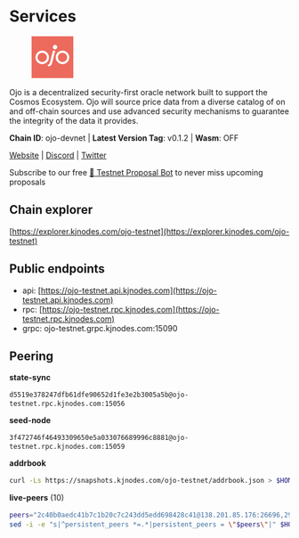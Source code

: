 # Services

<figure><img src="https://raw.githubusercontent.com/kj89/cosmos-images/main/logos/ojo.png" alt=""><figcaption></figcaption></figure>

Ojo is a decentralized security-first oracle network built  to support the Cosmos Ecosystem. Ojo will source price data  from a diverse catalog of on and off-chain sources and use  advanced security mechanisms to guarantee the integrity of the data it provides.

**Chain ID**: ojo-devnet | **Latest Version Tag**: v0.1.2 | **Wasm**: OFF

[Website](https://ojo.network) | [Discord](https://discord.gg/fd8Yrex8nC) | [Twitter](https://twitter.com/ojo_network)



Subscribe to our free [🤖 Testnet Proposal Bot](https://t.me/kjnodes_testnet_proposal_bot) to never miss upcoming proposals


## Chain explorer
[https://explorer.kjnodes.com/ojo-testnet](https://explorer.kjnodes.com/ojo-testnet)

## Public endpoints

* api: [https://ojo-testnet.api.kjnodes.com](https://ojo-testnet.api.kjnodes.com)
* rpc: [https://ojo-testnet.rpc.kjnodes.com](https://ojo-testnet.rpc.kjnodes.com)
* grpc: ojo-testnet.grpc.kjnodes.com:15090

## Peering

**state-sync**

```text
d5519e378247dfb61dfe90652d1fe3e2b3005a5b@ojo-testnet.rpc.kjnodes.com:15056
```

**seed-node**

```text
3f472746f46493309650e5a033076689996c8881@ojo-testnet.rpc.kjnodes.com:15059
```

**addrbook**
```bash
curl -Ls https://snapshots.kjnodes.com/ojo-testnet/addrbook.json > $HOME/.ojo/config/addrbook.json
```

**live-peers** (10)
```bash
peers="2c40b0aedc41b7c1b20c7c243dd5edd698428c41@138.201.85.176:26696,2905d22a658a7138c03c0259fba4c168260682bb@159.69.208.78:26656,1626881c604cba71cbbc8cddd0fb5a5cb2adf2f0@87.106.114.73:33656,5af3d50dcc231884f3d3da3e3caecb0deef1dc5b@142.132.134.112:25356,0ac9841750afe017b882768b0e29e72b8296d6b0@104.194.8.68:46656,1786d7d18b39d5824cae23e8085c87883ed661e6@65.109.147.57:36656,a1a6edee9e7928c97d8f99805757c09a1248b942@194.195.87.28:34656,eb329e1907bc9a519e863824e57cf5222cf45ec9@143.198.145.207:28656,5a53ebe6e029f8a26b1bc6dd8fe9a8efd57202f6@167.71.194.75:28656,d5519e378247dfb61dfe90652d1fe3e2b3005a5b@65.109.68.190:15056"
sed -i -e "s|^persistent_peers *=.*|persistent_peers = \"$peers\"|" $HOME/.ojo/config/config.toml
```
